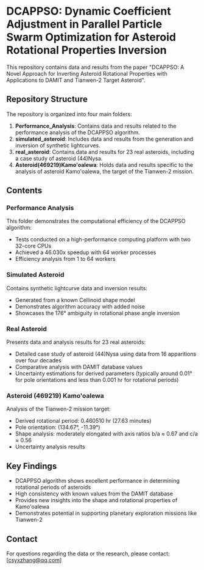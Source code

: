 # DCAPPSO: Dynamic Coefficient Adjustment in Parallel Particle Swarm Optimization for Asteroid Rotational Properties Inversion

This repository contains data and results from the paper "DCAPPSO: A Novel Approach for Inverting Asteroid Rotational Properties with Applications to DAMIT and Tianwen-2 Target Asteroid".

## Repository Structure

The repository is organized into four main folders:

1. **Performance_Analysis**: Contains data and results related to the performance analysis of the DCAPPSO algorithm.
2. **simulated_asteroid**: Includes data and results from the generation and inversion of synthetic lightcurves.
3. **real_asteroid**: Contains data and results for 23 real asteroids, including a case study of asteroid (44)Nysa.
4. **Asteroid(469219)Kamo'oalewa**: Holds data and results specific to the analysis of asteroid Kamo'oalewa, the target of the Tianwen-2 mission.

## Contents

### Performance Analysis

This folder demonstrates the computational efficiency of the DCAPPSO algorithm:
- Tests conducted on a high-performance computing platform with two 32-core CPUs
- Achieved a 46.030x speedup with 64 worker processes
- Efficiency analysis from 1 to 64 workers

### Simulated Asteroid

Contains synthetic lightcurve data and inversion results:
- Generated from a known Cellinoid shape model
- Demonstrates algorithm accuracy with added noise
- Showcases the 176° ambiguity in rotational phase angle inversion

### Real Asteroid

Presents data and analysis results for 23 real asteroids:
- Detailed case study of asteroid (44)Nysa using data from 16 apparitions over four decades
- Comparative analysis with DAMIT database values
- Uncertainty estimations for derived parameters (typically around 0.01° for pole orientations and less than 0.001 hr for rotational periods)

### Asteroid (469219) Kamo'oalewa

Analysis of the Tianwen-2 mission target:
- Derived rotational period: 0.460510 hr (27.63 minutes)
- Pole orientation: (134.67°, -11.39°)
- Shape analysis: moderately elongated with axis ratios b/a ≈ 0.67 and c/a ≈ 0.56
- Uncertainty analysis results

## Key Findings

- DCAPPSO algorithm shows excellent performance in determining rotational periods of asteroids
- High consistency with known values from the DAMIT database
- Provides new insights into the shape and rotational properties of Kamo'oalewa
- Demonstrates potential in supporting planetary exploration missions like Tianwen-2

## Contact

For questions regarding the data or the research, please contact:
[csyxzhang@qq.com]
